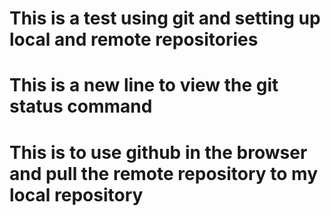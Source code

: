 # This is a test using git and setting up local and remote repositories

# This is a new line to view the git status command

# This is to use github in the browser and pull the remote repository to my local repository
